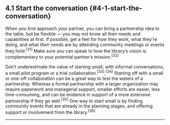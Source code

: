 ## 4.1 Start the conversation {#4-1-start-the-conversation}

When you first approach your partner, you can bring a partnership idea to the table, but be flexible — you may not know all their needs and capabilities at first. If possible, get a feel for how they work, what they&#039;re doing, and what their needs are by attending community meetings or events they hold.<sup>[31]</sup> Make sure you can speak to how the library’s vision is complementary to your potential partner’s mission.<sup>[32]</sup>

Don’t underestimate the value of starting small, with informal conversations, a small pilot program or a trial collaboration.<sup>[33]</sup>,<sup>[34]</sup> Starting off with a small or one-off collaboration can be a great way to test the waters of a partnership. Whereas a formal partnership with a larger organization may require paperwork and managerial support, smaller efforts are easier, less time-consuming, and can be evidence in support of a more extensive partnership if they go well.<sup>[35]</sup> One way to start small is by finding community events that are already in the planning stages, and offering support or involvement from the library.<sup>[36]</sup>


___________________________________________________________________
[^31]: Cassell, Kay Ann, and Kathleen Weibel. “Celebrating Women’s History Month at Your Library.” _American Libraries_, March 2010\.

[^32]: McCarthy, Catherine, and Brad Herring. “Museum &amp; Community Partnerships: Collaboration Guide for Museums Working with Community Youth-Serving Organizations.” NISE Network, 2015\. http://www.nisenet.org/sites/default/files/NISE%20Network%20Collaboration%20Guide%2011-20-2015%20FINAL.pdf.

[^33]: Coalition to Advance Learning in Archives, Libraries and Museums. “Best Practices in Collaboration.” Coalition to Advance Learning in Archives, Libraries and Museums, 2016.

[^34]: Strock, Adrienne L. “Reaching beyond Library Walls: Strengthening Services and Opportunities through Partnerships and Collaborations.” _Young Adult Library Services_, 2014.
